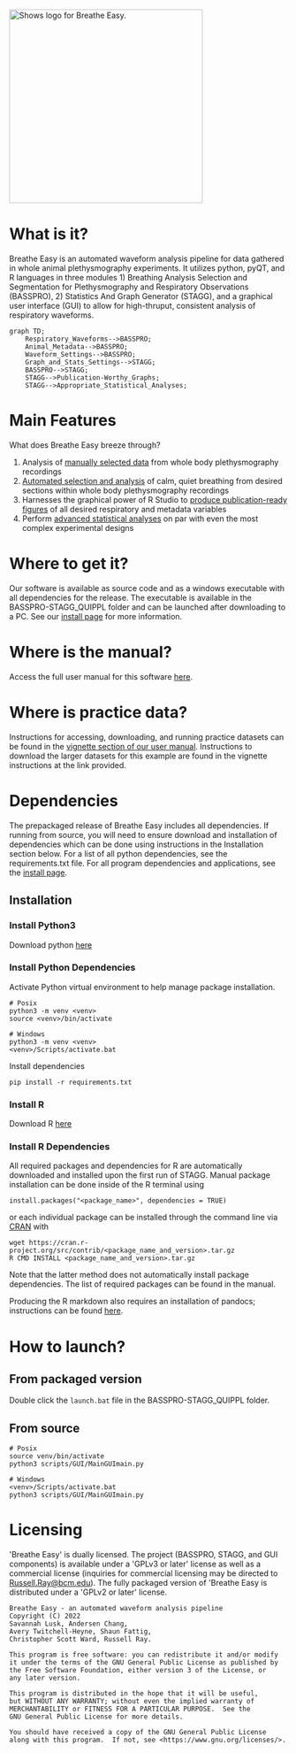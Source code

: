 # 
<picture>
  <source media="(prefers-color-scheme: dark)" srcset="https://github.com/MolecularNeurobiology/BASSPRO-STAGG/blob/main/Logo_2.png"raw=true width="350">
  <source media="(prefers-color-scheme: light)" srcset="https://github.com/MolecularNeurobiology/BASSPRO-STAGG/blob/main/Logo.png"raw=true width="350">
  <img alt="Shows logo for Breathe Easy." src="https://github.com/MolecularNeurobiology/BASSPRO-STAGG/blob/main/Logo.png"raw=true width="350">
</picture>

# What is it?
Breathe Easy is an automated waveform analysis pipeline for data gathered in whole animal plethysmography experiments. It utilizes python, pyQT, and R languages in three modules 1) Breathing Analysis Selection and Segmentation for Plethysmography and Respiratory Observations (BASSPRO), 2) Statistics And Graph Generator (STAGG), and a graphical user interface (GUI) to allow for high-thruput, consistent analysis of respiratory waveforms.

```mermaid
graph TD;
    Respiratory_Waveforms-->BASSPRO;
    Animal_Metadata-->BASSPRO;
    Waveform_Settings-->BASSPRO;
    Graph_and_Stats_Settings-->STAGG;
    BASSPRO-->STAGG;
    STAGG-->Publication-Worthy_Graphs;
    STAGG-->Appropriate_Statistical_Analyses;
```

# Main Features
What does Breathe Easy breeze through?

1. Analysis of [manually selected data](https://molecularneurobiology.github.io/BASSPRO-STAGG/ManualSettings.html#manual-settings-configuration) from whole body plethysmography recordings
2. [Automated selection and analysis](https://molecularneurobiology.github.io/BASSPRO-STAGG/Autosettings.html) of calm, quiet breathing from desired sections within whole body plethysmography recordings
4. Harnesses the graphical power of R Studio to [produce publication-ready figures](https://molecularneurobiology.github.io/BASSPRO-STAGG/STAGGsettings.html#assign-graph-roles) of all desired respiratory and metadata variables
3. Perform [advanced statistical analyses](https://molecularneurobiology.github.io/BASSPRO-STAGG/STAGGsettings.html) on par with even the most complex experimental designs

# Where to get it?
Our software is available as source code and as a windows executable with all dependencies for the release. The executable is available in the BASSPRO-STAGG_QUIPPL folder and can be launched after downloading to a PC. See our [install page](https://molecularneurobiology.github.io/BASSPRO-STAGG/) for more information.

# Where is the manual?
Access the full user manual for this software [here](https://molecularneurobiology.github.io/BASSPRO-STAGG/).

# Where is practice data?
Instructions for accessing, downloading, and running practice datasets can be found in the [vignette section of our user manual](https://molecularneurobiology.github.io/BASSPRO-STAGG/Vignette.html). Instructions to download the larger datasets for this example are found in the vignette instructions at the link provided. 

# Dependencies
The prepackaged release of Breathe Easy includes all dependencies. If running from source, you will need to ensure download and installation of dependencies which can be done using instructions in the Installation section below. For a list of all python dependencies, see the requirements.txt file. For all program dependencies and applications, see the [install page](https://molecularneurobiology.github.io/BASSPRO-STAGG/usage.html).

## Installation
### Install Python3
Download python [here](https://www.python.org/downloads/)

### Install Python Dependencies
Activate Python virtual environment to help manage package installation.
```
# Posix
python3 -m venv <venv>
source <venv>/bin/activate

# Windows
python3 -m venv <venv>
<venv>/Scripts/activate.bat
```
Install dependencies
```
pip install -r requirements.txt
```

### Install R
Download R [here](https://cran.r-project.org/bin/windows/base/)

### Install R Dependencies
All required packages and dependencies for R are automatically downloaded and installed upon the first run of STAGG. Manual package installation can be done inside of the R terminal using 

```
install.packages("<package_name>", dependencies = TRUE)
```

or each individual package can be installed through the command line via [CRAN](https://cran.r-project.org/) with 

```
wget https://cran.r-project.org/src/contrib/<package_name_and_version>.tar.gz
R CMD INSTALL <package_name_and_version>.tar.gz
```

Note that the latter method does not automatically install package dependencies. The list of required packages can be found in the manual.

Producing the R markdown also requires an installation of pandocs; instructions can be found [here](https://pandoc.org/installing.html).

# How to launch?
## From packaged version
Double click the `launch.bat` file in the BASSPRO-STAGG_QUIPPL folder.

## From source
```
# Posix
source venv/bin/activate
python3 scripts/GUI/MainGUImain.py

# Windows
<venv>/Scripts/activate.bat
python3 scripts/GUI/MainGUImain.py
```

# Licensing
'Breathe Easy' is dually licensed. The project (BASSPRO, STAGG, and GUI components) is available under a 'GPLv3 or later' license as well as a commercial license (inquiries for commercial licensing may be directed to Russell.Ray@bcm.edu). The fully packaged version of 'Breathe Easy is distributed under a 'GPLv2 or later' license.

    Breathe Easy - an automated waveform analysis pipeline
    Copyright (C) 2022  
    Savannah Lusk, Andersen Chang, 
    Avery Twitchell-Heyne, Shaun Fattig, 
    Christopher Scott Ward, Russell Ray.

    This program is free software: you can redistribute it and/or modify
    it under the terms of the GNU General Public License as published by
    the Free Software Foundation, either version 3 of the License, or
    any later version.

    This program is distributed in the hope that it will be useful,
    but WITHOUT ANY WARRANTY; without even the implied warranty of
    MERCHANTABILITY or FITNESS FOR A PARTICULAR PURPOSE.  See the
    GNU General Public License for more details.

    You should have received a copy of the GNU General Public License
    along with this program.  If not, see <https://www.gnu.org/licenses/>.
